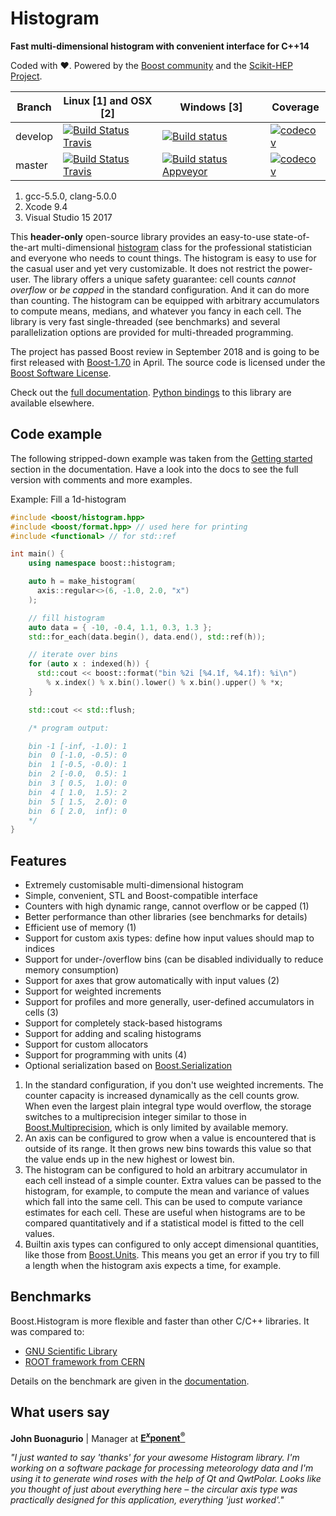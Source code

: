 # Histogram

**Fast multi-dimensional histogram with convenient interface for C++14**

Coded with ❤. Powered by the [Boost community](https://www.boost.org) and the [Scikit-HEP Project](http://scikit-hep.org).

Branch  | Linux [1] and OSX [2] | Windows [3] | Coverage
------- | --------------------- |------------ | --------
develop | [![Build Status Travis](https://travis-ci.com/HDembinski/histogram.svg?branch=develop)](https://travis-ci.com/HDembinski/histogram?branch=develop) | [![Build status](https://ci.appveyor.com/api/projects/status/400lx25l3jdpk96b/branch/develop?svg=true)](https://ci.appveyor.com/project/HDembinski/histogram/branch/develop) | [![codecov](https://codecov.io/gh/HDembinski/histogram/branch/develop/graph/badge.svg)](https://codecov.io/gh/HDembinski/histogram/branch/develop)
master  | [![Build Status Travis](https://travis-ci.com/HDembinski/histogram.svg?branch=master)](https://travis-ci.com/HDembinski/histogram?branch=master) | [![Build status Appveyor](https://ci.appveyor.com/api/projects/status/400lx25l3jdpk96b/branch/master?svg=true)](https://ci.appveyor.com/project/HDembinski/histogram/branch/master) | [![codecov](https://codecov.io/gh/HDembinski/histogram/branch/master/graph/badge.svg)](https://codecov.io/gh/HDembinski/histogram/branch/master)

1. gcc-5.5.0, clang-5.0.0
2. Xcode 9.4
3. Visual Studio 15 2017

This **header-only** open-source library provides an easy-to-use state-of-the-art multi-dimensional [histogram](https://en.wikipedia.org/wiki/Histogram) class for the professional statistician and everyone who needs to count things. The histogram is easy to use for the casual user and yet very customizable. It does not restrict the power-user. The library offers a unique safety guarantee: cell counts *cannot overflow* or *be capped* in the standard configuration. And it can do more than counting. The histogram can be equipped with arbitrary accumulators to compute means, medians, and whatever you fancy in each cell. The library is very fast single-threaded (see benchmarks) and several parallelization options are provided for multi-threaded programming.

The project has passed Boost review in September 2018 and is going to be first released with [Boost-1.70](http://www.boost.org) in April. The source code is licensed under the [Boost Software License](http://www.boost.org/LICENSE_1_0.txt).

Check out the [full documentation](https://www.boost.org/doc/libs/develop/libs/histogram/doc/html/index.html). [Python bindings](https://github.com/hdembinski/histogram-python) to this library are available elsewhere.

## Code example

The following stripped-down example was taken from the [Getting started](https://www.boost.org/doc/libs/develop/libs/histogram/doc/html/histogram/getting_started.html) section in the documentation. Have a look into the docs to see the full version with comments and more examples.

Example: Fill a 1d-histogram

```cpp
#include <boost/histogram.hpp>
#include <boost/format.hpp> // used here for printing
#include <functional> // for std::ref

int main() {
    using namespace boost::histogram;

    auto h = make_histogram(
      axis::regular<>(6, -1.0, 2.0, "x")
    );

    // fill histogram
    auto data = { -10, -0.4, 1.1, 0.3, 1.3 };
    std::for_each(data.begin(), data.end(), std::ref(h));

    // iterate over bins
    for (auto x : indexed(h)) {
      std::cout << boost::format("bin %2i [%4.1f, %4.1f): %i\n")
        % x.index() % x.bin().lower() % x.bin().upper() % *x;
    }

    std::cout << std::flush;

    /* program output:

    bin -1 [-inf, -1.0): 1
    bin  0 [-1.0, -0.5): 0
    bin  1 [-0.5, -0.0): 1
    bin  2 [-0.0,  0.5): 1
    bin  3 [ 0.5,  1.0): 0
    bin  4 [ 1.0,  1.5): 2
    bin  5 [ 1.5,  2.0): 0
    bin  6 [ 2.0,  inf): 0
    */
}
```

## Features

* Extremely customisable multi-dimensional histogram
* Simple, convenient, STL and Boost-compatible interface
* Counters with high dynamic range, cannot overflow or be capped (1)
* Better performance than other libraries (see benchmarks for details)
* Efficient use of memory (1)
* Support for custom axis types: define how input values should map to indices
* Support for under-/overflow bins (can be disabled individually to reduce memory consumption)
* Support for axes that grow automatically with input values (2)
* Support for weighted increments
* Support for profiles and more generally, user-defined accumulators in cells (3)
* Support for completely stack-based histograms
* Support for adding and scaling histograms
* Support for custom allocators
* Support for programming with units (4)
* Optional serialization based on [Boost.Serialization](https://www.boost.org/doc/libs/release/libs/serialization/)

1. In the standard configuration, if you don't use weighted increments. The counter capacity is increased dynamically as the cell counts grow. When even the largest plain integral type would overflow, the storage switches to a multiprecision integer similar to those in [Boost.Multiprecision](https://www.boost.org/doc/libs/release/libs/multiprecision/), which is only limited by available memory.
2. An axis can be configured to grow when a value is encountered that is outside of its range. It then grows new bins towards this value so that the value ends up in the new highest or lowest bin.
3. The histogram can be configured to hold an arbitrary accumulator in each cell instead of a simple counter. Extra values can be passed to the histogram, for example, to compute the mean and variance of values which fall into the same cell. This can be used to compute variance estimates for each cell. These are useful when histograms are to be compared quantitatively and if a statistical model is fitted to the cell values.
4. Builtin axis types can configured to only accept dimensional quantities, like those from [Boost.Units](https://www.boost.org/doc/libs/release/libs/units/). This means you get an error if you try to fill a length when the histogram axis expects a time, for example.

## Benchmarks

Boost.Histogram is more flexible and faster than other C/C++ libraries. It was compared to:
 - [GNU Scientific Library](https://www.gnu.org/software/gsl)
 - [ROOT framework from CERN](https://root.cern.ch)

Details on the benchmark are given in the [documentation](https://www.boost.org/doc/libs/develop/libs/histogram/doc/html/histogram/benchmarks.html).

## What users say

**John Buonagurio** | Manager at [**E<sup><i>x</i></sup>ponent<sup>&reg;</sup>**](www.exponent.com)

*"I just wanted to say 'thanks' for your awesome Histogram library. I'm working on a software package for processing meteorology data and I'm using it to generate wind roses with the help of Qt and QwtPolar. Looks like you thought of just about everything here &ndash; the circular axis type was practically designed for this application, everything 'just worked'."*
